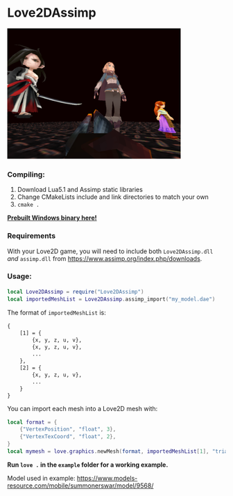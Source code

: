 # Love2DAssimp

<img src="https://raw.githubusercontent.com/tfcat/tfcat.github.io/master/files/love2dassimpexample.png" height="300">

### Compiling:
1) Download Lua5.1 and Assimp static libraries
2) Change CMakeLists include and link directories to match your own
3) `cmake .` 

[**Prebuilt Windows binary here!**](https://github.com/tfcat/tfcat.github.io/blob/master/files/Love2DAssimp.dll?raw=true)

### Requirements
With your Love2D game, you will need to include both `Love2DAssimp.dll` *and* `assimp.dll` from https://www.assimp.org/index.php/downloads. 

### Usage:
```lua
local Love2DAssimp = require("Love2DAssimp")
local importedMeshList = Love2DAssimp.assimp_import("my_model.dae")
```
The format of `importedMeshList` is: 
```
{
    [1] = {
        {x, y, z, u, v},
        {x, y, z, u, v},
        ...
    },
    [2] = {
        {x, y, z, u, v},
        ...   
    }
}
```
You can import each mesh into a Love2D mesh with:
```lua
local format = {
    {"VertexPosition", "float", 3},
    {"VertexTexCoord", "float", 2},
}
local mymesh = love.graphics.newMesh(format, importedMeshList[1], "triangles")
```

**Run `love .` in the `example` folder for a working example.**

Model used in example:
https://www.models-resource.com/mobile/summonerswar/model/9568/
